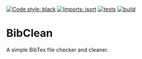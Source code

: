 [![Code style: black](https://img.shields.io/badge/code%20style-black-000000.svg)](https://github.com/psf/black)
[![Imports: isort](https://img.shields.io/badge/%20imports-isort-%231674b1?style=flat&labelColor=ef8336)](https://pycqa.github.io/isort/)
[![tests](https://github.com/mscheltienne/bibclean/actions/workflows/pytest.yml/badge.svg?branch=main)](https://github.com/mscheltienne/bibclean/actions/workflows/pytest.yml)
[![build](https://github.com/mscheltienne/bibclean/actions/workflows/build.yml/badge.svg?branch=main)](https://github.com/mscheltienne/bibclean/actions/workflows/build.yml)

# BibClean

A simple BibTex file checker and cleaner.
